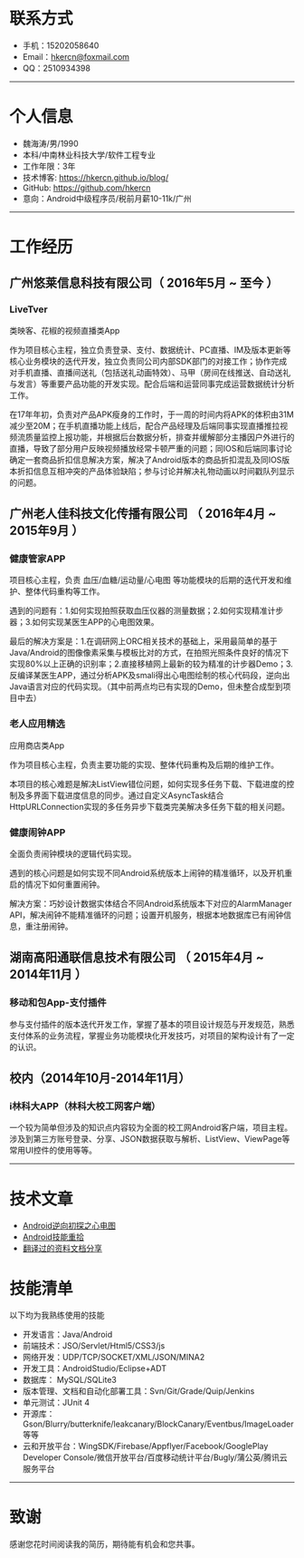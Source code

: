 # 联系方式

- 手机：15202058640
- Email：hkercn@foxmail.com
- QQ：2510934398

---

# 个人信息

 - 魏海涛/男/1990 
 - 本科/中南林业科技大学/软件工程专业 
 - 工作年限：3年
 - 技术博客: https://hkercn.github.io/blog/ 
 - GitHub: https://github.com/hkercn
 - 意向：Android中级程序员/税前月薪10-11k/广州

---

# 工作经历

## 广州悠莱信息科技有限公司（ 2016年5月 ~ 至今 ）

### LiveTver
类映客、花椒的视频直播类App

作为项目核心主程，独立负责登录、支付、数据统计、PC直播、IM及版本更新等核心业务模块的迭代开发，独立负责同公司内部SDK部门的对接工作；协作完成对手机直播、直播间送礼（包括送礼动画特效）、马甲（房间在线推送、自动送礼与发言）等重要产品功能的开发实现。配合后端和运营同事完成运营数据统计分析工作。

在17年年初，负责对产品APK瘦身的工作时，于一周的时间内将APK的体积由31M减少至20M；在手机直播功能上线后，配合产品经理及后端同事实现直播推拉视频流质量监控上报功能，并根据后台数据分析，排查并缓解部分主播因户外进行的直播，导致了部分用户反映视频播放经常卡顿严重的问题；同IOS和后端同事讨论确定一套商品折扣信息解决方案，解决了Android版本的商品折扣混乱及同IOS版本折扣信息互相冲突的产品体验缺陷；参与讨论并解决礼物动画以时间戳队列显示的问题。

## 广州老人佳科技文化传播有限公司 （ 2016年4月 ~ 2015年9月 ）

### 健康管家APP 
项目核心主程，负责 血压/血糖/运动量/心电图 等功能模块的后期的迭代开发和维护、整体代码重构等工作。

遇到的问题有：1.如何实现拍照获取血压仪器的测量数据；2.如何实现精准计步器；3.如何实现某医生APP的心电图效果。

最后的解决方案是：1.在调研网上ORC相关技术的基础上，采用最简单的基于Java/Android的图像像素采集与模板比对的方式，在拍照光照条件良好的情况下实现80%以上正确的识别率；2.直接移植网上最新的较为精准的计步器Demo；3.反编译某医生APP，通过分析APK及smali得出心电图绘制的核心代码段，逆向出Java语言对应的代码实现。（其中前两点均已有实现的Demo，但未整合成型到项目中去）


### 老人应用精选
应用商店类App

作为项目核心主程，负责主要功能的实现、整体代码重构及后期的维护工作。

本项目的核心难题是解决ListView错位问题，如何实现多任务下载、下载进度的控制及多界面下载进度信息的同步。通过自定义AsyncTask结合HttpURLConnection实现的多任务异步下载类完美解决多任务下载的相关问题。

### 健康闹钟APP
全面负责闹钟模块的逻辑代码实现。

遇到的核心问题是如何实现不同Android系统版本上闹钟的精准循环，以及开机重启的情况下如何重置闹钟。

解决方案：巧妙设计数据实体结合不同Android系统版本下对应的AlarmManager API，解决闹钟不能精准循环的问题；设置开机服务，根据本地数据库已有闹钟信息，重注册闹钟。
 
## 湖南高阳通联信息技术有限公司 （ 2015年4月 ~ 2014年11月 ）

### 移动和包App-支付插件
参与支付插件的版本迭代开发工作，掌握了基本的项目设计规范与开发规范，熟悉支付体系的业务流程，掌握业务功能模块化开发技巧，对项目的架构设计有了一定的认识。

## 校内（2014年10月-2014年11月）
### i林科大APP（林科大校工网客户端）

一个较为简单但涉及的知识点内容较为全面的校工网Android客户端，项目主程。涉及到第三方账号登录、分享、JSON数据获取与解析、ListView、ViewPage等常用UI控件的使用等等。

---

# 技术文章
- [Android逆向初探之心电图](http://www.jianshu.com/p/54aaa82bd6a3)
- [Android技能重拾](http://www.jianshu.com/p/eded24c1583a) 
- [翻译过的资料文档分享](http://www.jianshu.com/p/5af368ee4661)

# 技能清单

以下均为我熟练使用的技能

- 开发语言：Java/Android
- 前端技术：JSO/Servlet/Html5/CSS3/js
- 网络开发：UDP/TCP/SOCKET/XML/JSON/MINA2
- 开发工具：AndroidStudio/Eclipse+ADT
- 数据库：    MySQL/SQLite3
- 版本管理、文档和自动化部署工具：Svn/Git/Grade/Quip/Jenkins
- 单元测试：JUnit 4
- 开源库：Gson/Blurry/butterknife/leakcanary/BlockCanary/Eventbus/ImageLoader等等
- 云和开放平台：WingSDK/Firebase/Appflyer/Facebook/GooglePlay Developer Console/微信开放平台/百度移动统计平台/Bugly/蒲公英/腾讯云服务平台

---

# 致谢
感谢您花时间阅读我的简历，期待能有机会和您共事。
